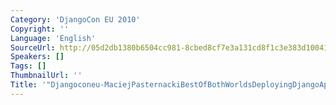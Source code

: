 ```yaml
---
Category: 'DjangoCon EU 2010'
Copyright: ''
Language: 'English'
SourceUrl: http://05d2db1380b6504cc981-8cbed8cf7e3a131cd8f1c3e383d10041.r93.cf2.rackcdn.com/djangocon-eu-2010/Djangoconeu-MaciejPasternackiBestOfBothWorldsDeployingDjangoApplica229.flv
Speakers: []
Tags: []
ThumbnailUrl: ''
Title: '"Djangoconeu-MaciejPasternackiBestOfBothWorldsDeployingDjangoApplica229.flv"'
---
```


